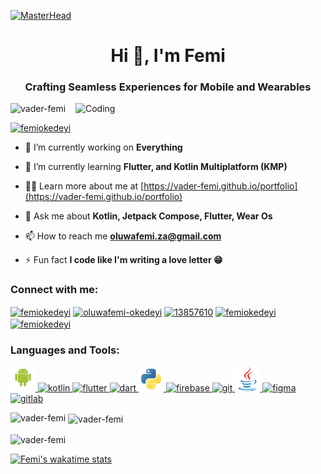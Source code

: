 [![MasterHead](https://encrypted-tbn0.gstatic.com/images?q=tbn:ANd9GcQWsSl-S-fRLV7R0MK7AUR7MikPFsDI8HhT3g&usqp=CAU)](https://vader-femi.github.io/portfolio)
<h1 align="center">Hi 👋, I'm Femi</h1>
<h3 align="center">Crafting Seamless Experiences for Mobile and Wearables</h3>
<img align="right" alt="Coding" width="400" src="https://i.pinimg.com/originals/e4/26/70/e426702edf874b181aced1e2fa5c6cde.gif"> 

<p align="left"> <img src="https://komarev.com/ghpvc/?username=vader-femi&label=Profile%20views&color=0e75b6&style=flat" alt="vader-femi" /> </p>

<p align="left"> <a href="https://twitter.com/femiokedeyi" target="blank"><img src="https://img.shields.io/twitter/follow/femiokedeyi?logo=twitter&style=for-the-badge" alt="femiokedeyi" /></a> </p>

- 🔭 I’m currently working on **Everything**

- 🌱 I’m currently learning **Flutter, and Kotlin Multiplatform (KMP)**

- 👨‍💻 Learn more about me at [https://vader-femi.github.io/portfolio](https://vader-femi.github.io/portfolio)

- 💬 Ask me about **Kotlin, Jetpack Compose, Flutter, Wear Os**

- 📫 How to reach me **oluwafemi.za@gmail.com**

- ⚡ Fun fact **I code like I'm writing a love letter 😁**

<h3 align="left">Connect with me:</h3>
<p align="left">
<a href="https://twitter.com/femiokedeyi" target="blank"><img align="center" src="https://raw.githubusercontent.com/rahuldkjain/github-profile-readme-generator/master/src/images/icons/Social/twitter.svg" alt="femiokedeyi" height="30" width="40" /></a>
<a href="https://linkedin.com/in/oluwafemi-okedeyi" target="blank"><img align="center" src="https://raw.githubusercontent.com/rahuldkjain/github-profile-readme-generator/master/src/images/icons/Social/linked-in-alt.svg" alt="oluwafemi-okedeyi" height="30" width="40" /></a>
<a href="https://stackoverflow.com/users/13857610" target="blank"><img align="center" src="https://raw.githubusercontent.com/rahuldkjain/github-profile-readme-generator/master/src/images/icons/Social/stack-overflow.svg" alt="13857610" height="30" width="40" /></a>
<a href="https://instagram.com/femiokedeyi" target="blank"><img align="center" src="https://raw.githubusercontent.com/rahuldkjain/github-profile-readme-generator/master/src/images/icons/Social/instagram.svg" alt="femiokedeyi" height="30" width="40" /></a>
<a href="https://www.leetcode.com/femiokedeyi" target="blank"><img align="center" src="https://raw.githubusercontent.com/rahuldkjain/github-profile-readme-generator/master/src/images/icons/Social/leet-code.svg" alt="femiokedeyi" height="30" width="40" /></a>
</p>

<h3 align="left">Languages and Tools:</h3>
<p align="left"> <a href="https://developer.android.com" target="_blank" rel="noreferrer"> <img src="https://raw.githubusercontent.com/devicons/devicon/master/icons/android/android-original-wordmark.svg" alt="android" width="40" height="40"/> </a> <a href="https://kotlinlang.org" target="_blank" rel="noreferrer"> <img src="https://www.vectorlogo.zone/logos/kotlinlang/kotlinlang-icon.svg" alt="kotlin" width="40" height="40"/> </a> <a href="https://flutter.dev" target="_blank" rel="noreferrer"> <img src="https://www.vectorlogo.zone/logos/flutterio/flutterio-icon.svg" alt="flutter" width="40" height="40"/> </a> <a href="https://dart.dev" target="_blank" rel="noreferrer"> <img src="https://www.vectorlogo.zone/logos/dartlang/dartlang-icon.svg" alt="dart" width="40" height="40"/> </a> <a href="https://www.python.org" target="_blank" rel="noreferrer"> <img src="https://raw.githubusercontent.com/devicons/devicon/master/icons/python/python-original.svg" alt="python" width="40" height="40"/> </a> <a href="https://firebase.google.com/" target="_blank" rel="noreferrer"> <img src="https://www.vectorlogo.zone/logos/firebase/firebase-icon.svg" alt="firebase" width="40" height="40"/> </a>  <a href="https://git-scm.com/" target="_blank" rel="noreferrer"> <img src="https://www.vectorlogo.zone/logos/git-scm/git-scm-icon.svg" alt="git" width="40" height="40"/> </a> <a href="https://www.java.com" target="_blank" rel="noreferrer"> <img src="https://raw.githubusercontent.com/devicons/devicon/master/icons/java/java-original.svg" alt="java" width="40" height="40"/> </a> <a href="https://www.figma.com/" target="_blank" rel="noreferrer"> <img src="https://www.vectorlogo.zone/logos/figma/figma-icon.svg" alt="figma" width="40" height="40"/> </a> <a href="https://gitlab.com" target="_blank" rel="noreferrer"> <img src="https://www.vectorlogo.zone/logos/gitlab/gitlab-icon.svg" alt="gitlab" width="40" height="40" /> </a> </p>

<p><img align="left" src="https://github-readme-stats.vercel.app/api/top-langs?username=vader-femi&show_icons=true&locale=en&layout=compact" alt="vader-femi" /></p>

<p>&nbsp;<img align="center" src="https://github-readme-stats.vercel.app/api?username=vader-femi&show_icons=true&locale=en" alt="vader-femi" /></p>

<p><img align="center" src="https://github-readme-streak-stats.herokuapp.com/?user=vader-femi&" alt="vader-femi" /></p>

[![Femi's wakatime stats](https://github-readme-stats-wkc5.vercel.app/api/wakatime?username=Vader_Femi&layout=compact&v=2)](https://github.com/Vader-Femi/github-readme-stats)
